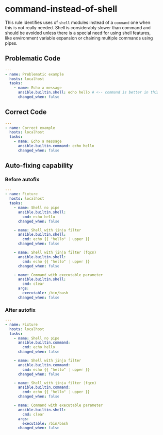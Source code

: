 # command-instead-of-shell

This rule identifies uses of `shell` modules instead of a `command` one when
this is not really needed. Shell is considerably slower than command and should
be avoided unless there is a special need for using shell features, like
environment variable expansion or chaining multiple commands using pipes.

## Problematic Code

```yaml
---
- name: Problematic example
  hosts: localhost
  tasks:
    - name: Echo a message
      ansible.builtin.shell: echo hello # <-- command is better in this case
      changed_when: false
```

## Correct Code

```yaml
---
- name: Correct example
  hosts: localhost
  tasks:
    - name: Echo a message
      ansible.builtin.command: echo hello
      changed_when: false
```

## Auto-fixing capability

### Before autofix

```yaml
---
- name: Fixture
  hosts: localhost
  tasks:
    - name: Shell no pipe
      ansible.builtin.shell:
        cmd: echo hello
      changed_when: false

    - name: Shell with jinja filter
      ansible.builtin.shell:
        cmd: echo {{ "hello" | upper }}
      changed_when: false

    - name: Shell with jinja filter (fqcn)
      ansible.builtin.shell:
        cmd: echo {{ "hello" | upper }}
      changed_when: false

    - name: Command with executable parameter
      ansible.builtin.shell:
        cmd: clear
      args:
        executable: /bin/bash
      changed_when: false
```

### After autofix

```yaml
---
- name: Fixture
  hosts: localhost
  tasks:
    - name: Shell no pipe
      ansible.builtin.command:
        cmd: echo hello
      changed_when: false

    - name: Shell with jinja filter
      ansible.builtin.command:
        cmd: echo {{ "hello" | upper }}
      changed_when: false

    - name: Shell with jinja filter (fqcn)
      ansible.builtin.command:
        cmd: echo {{ "hello" | upper }}
      changed_when: false

    - name: Command with executable parameter
      ansible.builtin.shell:
        cmd: clear
      args:
        executable: /bin/bash
      changed_when: false
```
